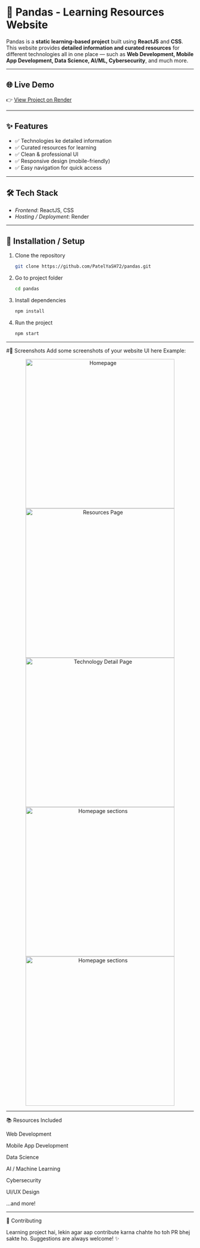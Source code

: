 # 🐼 Pandas - Learning Resources Website

Pandas is a **static learning-based project** built using **ReactJS** and **CSS**.  
This website provides **detailed information and curated resources** for different technologies all in one place — such as **Web Development, Mobile App Development, Data Science, AI/ML, Cybersecurity**, and much more.


---

## 🌐 Live Demo
👉 [View Project on Render](https://pandas-4ff7.onrender.com/)

---

## ✨ Features
- ✅ Technologies ke detailed information  
- ✅ Curated resources for learning  
- ✅ Clean & professional UI  
- ✅ Responsive design (mobile-friendly)  
- ✅ Easy navigation for quick access  

---

## 🛠️ Tech Stack
- *Frontend*: ReactJS, CSS  
- *Hosting / Deployment*: Render  

---

## 🚀 Installation / Setup

1. Clone the repository  
   ```bash
   git clone https://github.com/PatelYaSH72/pandas.git

2. Go to project folder

   ```bash
   cd pandas
   ```

3. Install dependencies
    ```bash
   npm install
   ```

4. Run the project
    ```bash
   npm start
    ```



---

#📸 Screenshots
Add some screenshots of your website UI here
Example:

<p align="center">
  <img src="https://github.com/user-attachments/assets/7424a0e5-7e8c-45bf-9ab7-4058dfaa2ed4" alt="Homepage" width="400"/>
  <img src="https://github.com/user-attachments/assets/fff9cd72-c7d4-427b-9f0a-cee1ab11fba8" alt="Resources Page" width="400"/>
  <img src="https://github.com/user-attachments/assets/3d0f635f-2c24-47e4-afee-92eb76365f45" alt="Technology Detail Page" width="400"/>
  <img src="https://github.com/user-attachments/assets/b9a1a471-3a45-4640-a4b4-a6230860b809" alt="Homepage sections" width="400"/>
  <img src="https://github.com/user-attachments/assets/3341b573-9769-48f1-ab14-d4c2bb160f35" alt="Homepage sections" width="400"/>
</p>



---

📚 Resources Included

Web Development

Mobile App Development

Data Science

AI / Machine Learning

Cybersecurity

UI/UX Design

...and more!



---

🤝 Contributing

Learning project hai, lekin agar aap contribute karna chahte ho toh PR bhej sakte ho.
Suggestions are always welcome! ✨
